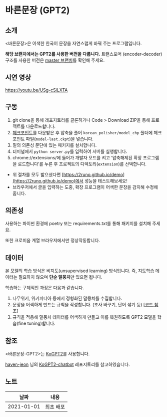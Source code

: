 # 바른문장 (GPT2)
## 소개
<바른문장>은 어색한 한국어 문장을 자연스럽게 바꿔 주는 프로그램입니다.

**해당 브랜치에서는 GPT2를 사용한 버전을 다룹니다.** 트랜스포머 (encoder-decoder) 구조를 사용한 버전은 [master 브랜치](https://github.com/2runo/korean_polisher)를 확인해 주세요.

## 시연 영상
https://youtu.be/USg-cSiLXTA

## 구동
1. git clone을 통해 레포지토리를 클론하거나 Code > Download ZIP을 통해 프로젝트를 다운로드합니다.
2. [체크포인트](https://drive.google.com/drive/folders/1Z8vvTnqH9zTjl6xQm6FT0-xTVCMRuzrN?usp=sharing)를 다운받은 후 압축을 풀어 `korean_polisher/model_chp` 폴더에 체크포인트 파일(`model-last.ckpt`)을 넣습니다.
3. 밑의 의존성 문단에 있는 패키지를 설치합니다.
4. 터미널에서 `python server.py`를 입력하여 서버를 실행합니다.
5. chrome://extensions/에 들어가 개발자 모드를 켜고 ‘압축해제된 확장 프로그램을 로드합니다’를 누른 후 프로젝트의 디렉토리(`extension`)를 선택합니다.
- 위 절차를 모두 밟으셨다면 [https://2runo.github.io/demo](https://2runo.github.io/demo)에서 성능을 테스트해보세요!
- 브라우저에서 글을 입력하는 도중, 확장 프로그램이 어색한 문장을 감지해 수정해 줍니다.

## 의존성
사용하는 파이썬 환경에 poetry 또는 requirements.txt를 통해 패키지를 설치해 주세요.

또한 크로미움 계열 브라우저에서만 정상작동합니다.

## 데이터
본 모델의 학습 방식은 비지도(unsupervised learning) 방식입니다. 즉, 지도학습 데이터는 필요하지 않으며 **단순 말뭉치**만 있으면 됩니다.

학습하는 구체적인 과정은 다음과 같습니다.

1. 나무위키, 위키피디아 등에서 정형화된 말뭉치를 수집합니다.
2. 문장을 어색하게 만드는 규칙을 작성합니다. (조사 바꾸기, 단어 섞기 등) [[코드 참조](https://github.com/2runo/korean_polisher/blob/master/korean_polisher/awkfy/awkfy.py)]
3. 규칙을 적용해 말뭉치 데이터를 어색하게 만들고 이를 복원하도록 GPT2 모델을 학습(fine tuning)합니다.

## 참조
<바른문장-GPT2>는 [KoGPT2](https://github.com/SKT-AI/KoGPT2)를 사용합니다.

[haven-jeon](https://github.com/haven-jeon) 님의 [KoGPT2-chatbot](https://github.com/haven-jeon/KoGPT2-chatbot) 레포지토리를 참고하였습니다.



## 노트
|    날짜    |                   내용                    |
| :--------: | :---------------------------------------: |
| 2021-01-01 |                 최초 배포                 |